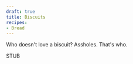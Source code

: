 ```yaml
---
draft: true
title: Biscuits
recipes:
- Bread
---
```


Who doesn't love a biscuit? Assholes. That's who.

STUB
